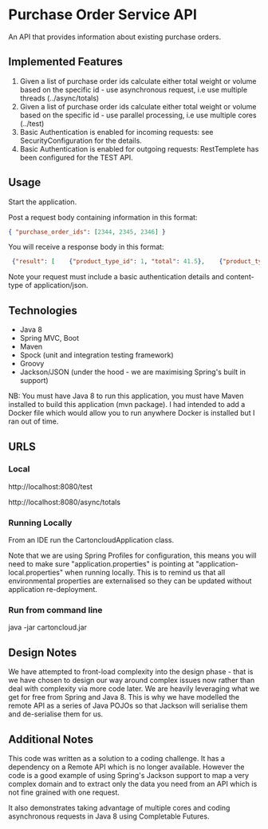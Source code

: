 # Purchase Order Service API

An API that provides information about existing purchase orders.

## Implemented Features

1.  Given a list of purchase order ids calculate either total weight or volume based on the specific id - use asynchronous request, i.e use multiple threads
(../async/totals)
2.  Given a list of purchase order ids calculate either total weight or volume based on the specific id - use parallel processing, i.e use multiple cores (../test)
3. Basic Authentication is enabled for incoming requests: see SecurityConfiguration for the details.
4. Basic Authentication is enabled for outgoing requests: RestTemplete has been configured for the TEST API.

## Usage

Start the application.

Post a request body containing information in this format:
 ```json
 { "purchase_order_ids": [2344, 2345, 2346] }
  ```
You will receive a response body in this format:
 ```json
  {"result": [    {"product_type_id": 1, "total": 41.5},    {"product_type_id": 2, "total": 13.8},    {"product_type_id": 3, "total": 25.0} ] }
```

Note your request must include a basic authentication details and content-type of application/json.

## Technologies

- Java 8
- Spring MVC, Boot
- Maven
- Spock (unit and integration testing framework)
- Groovy 
- Jackson/JSON (under the hood - we are maximising Spring's built in support)

NB: You must have Java 8 to run this application, you must have Maven installed to build this application (mvn package).  I had intended to add a Docker file which would allow you to run anywhere Docker is installed but I ran out of time.

## URLS

### Local

http://localhost:8080/test

http://localhost:8080/async/totals

### Running Locally

From an IDE run the CartoncloudApplication class. 

Note that we are using Spring Profiles for configuration, this means
you will need to make sure "application.properties" is pointing at
"application-local.properties" when running locally.  This is to remind us that all environmental properties are externalised so they can be updated without application re-deployment.

### Run from command line

java -jar cartoncloud.jar

## Design Notes

We have attempted to front-load complexity into the design phase - that is we have chosen to design our way around complex issues now rather than deal with complexity via more code later. We are heavily leveraging what we get for free from Spring and Java 8. This is why we have modelled the remote API as a series of Java POJOs so that Jackson will serialise them and de-serialise them for us.

## Additional Notes

This code was written as a solution to a coding challenge. It has a dependency on a Remote API which is no longer available. However the code is a good example of using Spring's Jackson support to map a very complex domain and to extract only the data you need from an API which is not fine grained with one request.  

It also demonstrates taking advantage of multiple cores and coding asynchronous requests in Java 8 using Completable Futures.